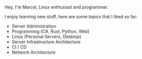 Hey, I'm Marcel, Linux enthusiast and programmer.

I enjoy learning new stuff, here are some topics that I liked so far:
- Server Administration
- Programming (C#, Rust, Python, Web)
- Linux (Personal Servers, Desktop)
- Server Infrastructure Architecture
- CI / CD
- Network Architecture
